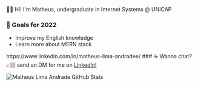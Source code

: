 👋🏽 Hi! I'm Matheus, undergraduate in Internet Systems @ UNICAP

### 🚀 Goals for 2022
<div>
  <ul>
    <li> Improve my English knowledge </li>
    <li> Learn more about MERN stack</li>
  </ul>
  </div>
https://www.linkedin.com/in/matheus-lima-andradee/
### ☕  Wanna chat?
👉🏽 send an DM for me on <a href=https://www.linkedin.com/in/matheus-lima-andradee/">LinkedIn!</a>

![Matheus Lima Andrade GitHub Stats](https://github-readme-stats.vercel.app/api?username=matheuslima2f04&show_icons=true&theme=tokyonight)



